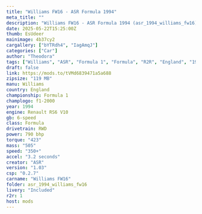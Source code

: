 ```yaml
---
title: "Williams FW16 - ASR Formula 1994"
meta_title: ""
description: "Williams FW16 - ASR Formula 1994 (asr_1994_williams_fw16) by ASR"
date: 2025-05-22T15:25:00Z
thumb: EsUdeer
mainimage: 4b37cy2
cargallery: ["bYTRdh4", "IagAmqJ"]
categories: ["Car"]
author: "Theodora"
tags: ["Williams", "ASR", "Formula 1", "Formula", "R2R", "England", "1994"]
draft: false
link: https://mods.to/tVMd6839471a5a688
zipsize: "119 MB"
manu: Williams
country: England
championship: Formula 1
champlogo: f1-2000
year: 1994
engine: Renault RS6 V10
gb: 6-speed
class: Formula
drivetrain: RWD
power: 790 bhp 
torque: "423"
mass: "505"
speed: "350+"
accel: "3.2 seconds"
creator: "ASR"
version: "1.03"
csp: "0.2.7"
carname: "Williams FW16"
folder: asr_1994_williams_fw16
livery: "Included"
r2r: 1
host: mods
---
```

